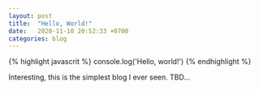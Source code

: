 ```yaml
---
layout: post
title:  "Hello, World!"
date:   2020-11-10 20:52:33 +0700
categories: blog
---
```


{% highlight javascrit %}
console.log('Hello, world!')
{% endhighlight %}

Interesting, this is the simplest blog I ever seen.
TBD...
